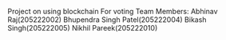 Project on using blockchain For voting
Team Members: 
Abhinav Raj(205222002)
Bhupendra Singh Patel(205222004)
Bikash Singh(205222005)
Nikhil Pareek(205222010)
